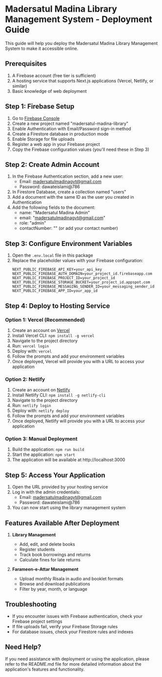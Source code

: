 # Madersatul Madina Library Management System - Deployment Guide

This guide will help you deploy the Madersatul Madina Library Management System to make it accessible online.

## Prerequisites

1. A Firebase account (free tier is sufficient)
2. A hosting service that supports Next.js applications (Vercel, Netlify, or similar)
3. Basic knowledge of web deployment

## Step 1: Firebase Setup

1. Go to [Firebase Console](https://console.firebase.google.com/)
2. Create a new project named "madersatul-madina-library"
3. Enable Authentication with Email/Password sign-in method
4. Create a Firestore database in production mode
5. Enable Storage for file uploads
6. Register a web app in your Firebase project
7. Copy the Firebase configuration values (you'll need these in Step 3)

## Step 2: Create Admin Account

1. In the Firebase Authentication section, add a new user:
   - Email: madersatulmadinagvt@gmail.com
   - Password: dawateislami@786
2. In Firestore Database, create a collection named "users"
3. Add a document with the same ID as the user you created in Authentication
4. Add the following fields to the document:
   - name: "Madersatul Madina Admin"
   - email: "madersatulmadinagvt@gmail.com"
   - role: "admin"
   - contactNumber: "" (or add your contact number)

## Step 3: Configure Environment Variables

1. Open the `.env.local` file in this package
2. Replace the placeholder values with your Firebase configuration:
   ```
   NEXT_PUBLIC_FIREBASE_API_KEY=your_api_key
   NEXT_PUBLIC_FIREBASE_AUTH_DOMAIN=your_project_id.firebaseapp.com
   NEXT_PUBLIC_FIREBASE_PROJECT_ID=your_project_id
   NEXT_PUBLIC_FIREBASE_STORAGE_BUCKET=your_project_id.appspot.com
   NEXT_PUBLIC_FIREBASE_MESSAGING_SENDER_ID=your_messaging_sender_id
   NEXT_PUBLIC_FIREBASE_APP_ID=your_app_id
   ```

## Step 4: Deploy to Hosting Service

### Option 1: Vercel (Recommended)

1. Create an account on [Vercel](https://vercel.com/)
2. Install Vercel CLI: `npm install -g vercel`
3. Navigate to the project directory
4. Run: `vercel login`
5. Deploy with: `vercel`
6. Follow the prompts and add your environment variables
7. Once deployed, Vercel will provide you with a URL to access your application

### Option 2: Netlify

1. Create an account on [Netlify](https://www.netlify.com/)
2. Install Netlify CLI: `npm install -g netlify-cli`
3. Navigate to the project directory
4. Run: `netlify login`
5. Deploy with: `netlify deploy`
6. Follow the prompts and add your environment variables
7. Once deployed, Netlify will provide you with a URL to access your application

### Option 3: Manual Deployment

1. Build the application: `npm run build`
2. Start the application: `npm start`
3. The application will be available at http://localhost:3000

## Step 5: Access Your Application

1. Open the URL provided by your hosting service
2. Log in with the admin credentials:
   - Email: madersatulmadinagvt@gmail.com
   - Password: dawateislami@786
3. You can now start using the library management system

## Features Available After Deployment

1. **Library Management**
   - Add, edit, and delete books
   - Register students
   - Track book borrowings and returns
   - Calculate fines for late returns

2. **Farameen-e-Attar Management**
   - Upload monthly Risala in audio and booklet formats
   - Browse and download publications
   - Filter by year, month, or language

## Troubleshooting

- If you encounter issues with Firebase authentication, check your Firebase project settings
- If file uploads fail, verify your Firebase Storage rules
- For database issues, check your Firestore rules and indexes

## Need Help?

If you need assistance with deployment or using the application, please refer to the README.md file for more detailed information about the application's features and functionality.
